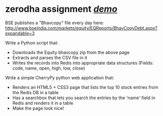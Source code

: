 # zerodha assignment [*demo*](https://afternoon-oasis-67555.herokuapp.com/)

BSE publishes a "Bhavcopy" file every day here: http://www.bseindia.com/markets/equity/EQReports/BhavCopyDebt.aspx?expandable=3

Write a Python script that:
- Downloads the Equity bhavcopy zip from the above page
- Extracts and parses the CSV file in it
- Writes the records into Redis into appropriate data structures
(Fields: code, name, open, high, low, close)

Write a simple CherryPy python web application that:
- Renders an HTML5 + CSS3 page that lists the top 10 stock entries from the Redis DB in a table
- Has a searchbox that lets you search the entries by the 'name' field in Redis and renders it in a table
- Make the page look nice!

